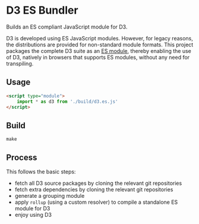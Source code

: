 # D3 ES Bundler

Builds an ES compliant JavaScript module for D3.

D3 is developed using ES JavaScript modules. However, for legacy reasons, the
distributions are provided for non-standard module formats. This project
packages the complete D3 suite as an [ES module][mozesmod], thereby enabling the
use of D3, natively in browsers that supports ES modules, without any need for
transpiling.

## Usage

```html
<script type="module">
	import * as d3 from './build/d3.es.js'
</script>
```

## Build

```
make
```

## Process

This follows the basic steps:

- fetch all D3 source packages by cloning the relevant git repositories
- fetch extra dependencies by cloning the relevant git repositories
- generate a grouping module
- apply `rollup` (using a custom resolver) to compile a standalone ES module for
  D3
- enjoy using D3

[mozesmod]: https://developer.mozilla.org/en-US/docs/Web/JavaScript/Guide/Modules "JavaScript ES Modules"
